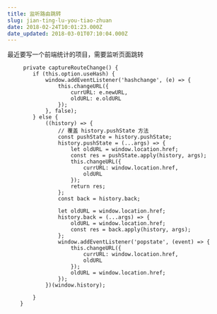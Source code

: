 ```yaml
---
title: 监听路由跳转
slug: jian-ting-lu-you-tiao-zhuan
date: 2018-02-24T10:01:23.000Z
date_updated: 2018-03-01T07:10:04.000Z
---
```


最近要写一个前端统计的项目，需要监听页面跳转

         private captureRouteChange() {
            if (this.option.useHash) {
                window.addEventListener('hashchange', (e) => {
                    this.changeURL({
                        currURL: e.newURL,
                        oldURL: e.oldURL
                    });
                }, false);
            } else {
                ((history) => {
                    // 覆盖 history.pushState 方法
                    const pushState = history.pushState;
                    history.pushState = (...args) => {
                        let oldURL = window.location.href;
                        const res = pushState.apply(history, args);
                        this.changeURL({
                            currURL: window.location.href,
                            oldURL
                        });
                        return res;
                    };
                    const back = history.back;
    
                    let oldURL = window.location.href;
                    history.back = (...args) => {
                        oldURL = window.location.href;
                        const res = back.apply(history, args);
                    };
                    window.addEventListener('popstate', (event) => {
                        this.changeURL({
                            currURL: window.location.href,
                            oldURL
                        });
                        oldURL = window.location.href;
                    });
                })(window.history);
    
            }
        }
    
